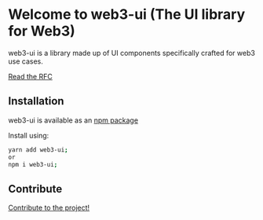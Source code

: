 # Welcome to web3-ui (The UI library for Web3)

web3-ui is a library made up of UI components specifically crafted for web3 use cases.

[Read the RFC](https://forum.developerdao.com/t/rfc-web3-ui-a-web3-specific-ui-library)

## Installation

web3-ui is available as an [npm package](https://www.npmjs.com/package/web3-ui)

Install using:

```bash
yarn add web3-ui;
or
npm i web3-ui;
```

## Contribute

[Contribute to the project!](CONTRIBUTING.md)
